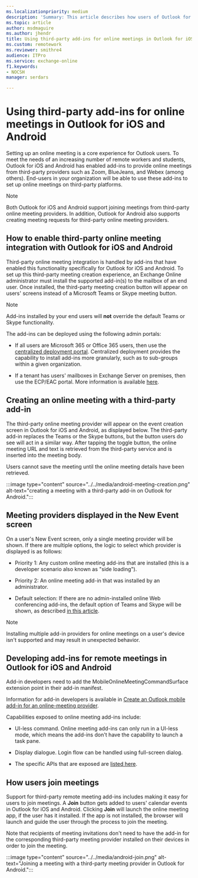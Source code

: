 ```yaml
---
ms.localizationpriority: medium
description: 'Summary: This article describes how users of Outlook for iOS and Android can use third-party add-ins for online meetings'
ms.topic: article
author: msdmaguire
ms.author: jhendr
title: Using third-party add-ins for online meetings in Outlook for iOS and Android
ms.custom: remotework 
ms.reviewer: smithre4
audience: ITPro
ms.service: exchange-online
f1.keywords:
- NOCSH
manager: serdars

---
```


# Using third-party add-ins for online meetings in Outlook for iOS and Android
 
Setting up an online meeting is a core experience for Outlook users. To meet the needs of an increasing number of remote workers and students, Outlook for iOS and Android has enabled add-ins to provide online meetings from third-party providers such as Zoom, BlueJeans, and Webex (among others). End-users in your organization will be able to use these add-ins to set up online meetings on third-party platforms.

> [!NOTE]
> Both Outlook for iOS and Android support joining meetings from third-party online meeting providers. In addition, Outlook for Android also supports creating meeting requests for third-party online meeting providers.

## How to enable third-party online meeting integration with Outlook for iOS and Android

Third-party online meeting integration is handled by add-ins that have enabled this functionality specifically for Outlook for iOS and Android. To set up this third-party meeting creation experience, an Exchange Online administrator must install the supported add-in(s) to the mailbox of an end user. Once installed, the third-party meeting creation button will appear on users' screens instead of a Microsoft Teams or Skype meeting button.

> [!NOTE]
> Add-ins installed by your end users will **not** override the default Teams or Skype functionality.

The add-ins can be deployed using the following admin portals:

- If all users are Microsoft 365 or Office 365 users, then use the [centralized deployment portal](/office/dev/add-ins/publish/centralized-deployment). Centralized deployment provides the capability to install add-ins more granularly, such as to sub-groups within a given organization.
    
- If a tenant has users' mailboxes in Exchange Server on premises, then use the ECP/EAC portal. More information is available [here](../../../ExchangeServer2013/install-or-remove-outlook-add-ins-2013-help.md).


## Creating an online meeting with a third-party add-in

The third-party online meeting provider will appear on the event creation screen in Outlook for iOS and Android, as displayed below. The third-party add-in replaces the Teams or the Skype buttons, but the button users do see will act in a similar way. After tapping the toggle button, the online meeting URL and text is retrieved from the third-party service and is inserted into the meeting body.

Users cannot save the meeting until the online meeting details have been retrieved.

:::image type="content" source="../../media/android-meeting-creation.png" alt-text="creating a meeting with a third-party add-in on Outlook for Android.":::


## Meeting providers displayed in the New Event screen

On a user's New Event screen, only a single meeting provider will be shown. If there are multiple options, the logic to select which provider is displayed is as follows:

  - Priority 1: Any custom online meeting add-ins that are installed (this is a developer scenario also known as "side loading").

  - Priority 2: An online meeting add-in that was installed by an administrator.

  - Default selection: If there are no admin-installed online Web conferencing add-ins, the default option of Teams and Skype will be shown, as described [in this article](/microsoftteams/setting-your-coexistence-and-upgrade-settings).

> [!NOTE]
> Installing multiple add-in providers for online meetings on a user's device isn't supported and may result in unexpected behavior.


## Developing add-ins for remote meetings in Outlook for iOS and Android

Add-in developers need to add the MobileOnlineMeetingCommandSurface extension point in their add-in manifest. 

Information for add-in developers is available in [Create an Outlook mobile add-in for an online-meeting provider](/office/dev/add-ins/outlook/online-meeting).

Capabilities exposed to online meeting add-ins include:

  - UI-less command. Online meeting add-ins can only run in a UI-less mode, which means the add-ins don't have the capability to launch a task pane.

  - Display dialogue. Login flow can be handled using full-screen dialog.

  - The specific APIs that are exposed are [listed here](/office/dev/add-ins/outlook/online-meeting\#available-apis).


## How users join meetings

Support for third-party remote meeting add-ins includes making it easy for users to join meetings. A **Join** button gets added to users' calendar events in Outlook for iOS and Android. Clicking **Join** will launch the online meeting app, if the user has it installed. If the app is not installed, the browser will launch and guide the user through the process to join the meeting. 

Note that recipients of meeting invitations don't need to have the add-in for the corresponding third-party meeting provider installed on their devices in order to join the meeting.

:::image type="content" source="../../media/android-join.png" alt-text="Joining a meeting with a third-party meeting provider in Outlook for Android.":::